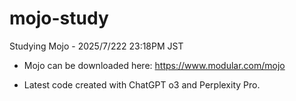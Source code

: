 # mojo-study

Studying Mojo - 2025/7/222 23:18PM JST
- Mojo can be downloaded here: https://www.modular.com/mojo

- Latest code created with ChatGPT o3 and Perplexity Pro.
